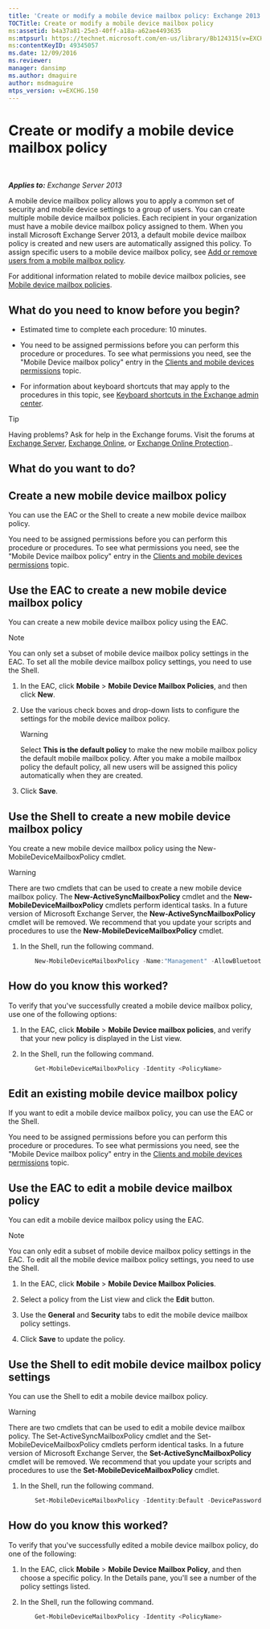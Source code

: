 ```yaml
---
title: 'Create or modify a mobile device mailbox policy: Exchange 2013 Help'
TOCTitle: Create or modify a mobile device mailbox policy
ms:assetid: b4a37a81-25e3-40ff-a18a-a62ae4493635
ms:mtpsurl: https://technet.microsoft.com/en-us/library/Bb124315(v=EXCHG.150)
ms:contentKeyID: 49345057
ms.date: 12/09/2016
ms.reviewer: 
manager: dansimp
ms.author: dmaguire
author: msdmaguire
mtps_version: v=EXCHG.150
---
```


# Create or modify a mobile device mailbox policy

 

_**Applies to:** Exchange Server 2013_


A mobile device mailbox policy allows you to apply a common set of security and mobile device settings to a group of users. You can create multiple mobile device mailbox policies. Each recipient in your organization must have a mobile device mailbox policy assigned to them. When you install Microsoft Exchange Server 2013, a default mobile device mailbox policy is created and new users are automatically assigned this policy. To assign specific users to a mobile device mailbox policy, see [Add or remove users from a mobile mailbox policy](add-or-remove-users-from-a-mobile-mailbox-policy-exchange-2013-help.md).

For additional information related to mobile device mailbox policies, see [Mobile device mailbox policies](mobile-device-mailbox-policies-exchange-2013-help.md).

## What do you need to know before you begin?

  - Estimated time to complete each procedure: 10 minutes.

  - You need to be assigned permissions before you can perform this procedure or procedures. To see what permissions you need, see the "Mobile Device mailbox policy" entry in the [Clients and mobile devices permissions](clients-and-mobile-devices-permissions-exchange-2013-help.md) topic.

  - For information about keyboard shortcuts that may apply to the procedures in this topic, see [Keyboard shortcuts in the Exchange admin center](keyboard-shortcuts-in-the-exchange-admin-center-2013-help.md).


> [!TIP]
> Having problems? Ask for help in the Exchange forums. Visit the forums at <A href="https://go.microsoft.com/fwlink/p/?linkid=60612">Exchange Server</A>, <A href="https://go.microsoft.com/fwlink/p/?linkid=267542">Exchange Online</A>, or <A href="https://go.microsoft.com/fwlink/p/?linkid=285351">Exchange Online Protection</A>..



## What do you want to do?

## Create a new mobile device mailbox policy

You can use the EAC or the Shell to create a new mobile device mailbox policy.

You need to be assigned permissions before you can perform this procedure or procedures. To see what permissions you need, see the "Mobile Device mailbox policy" entry in the [Clients and mobile devices permissions](clients-and-mobile-devices-permissions-exchange-2013-help.md) topic.

## Use the EAC to create a new mobile device mailbox policy

You can create a new mobile device mailbox policy using the EAC.


> [!NOTE]
> You can only set a subset of mobile device mailbox policy settings in the EAC. To set all the mobile device mailbox policy settings, you need to use the Shell.



1.  In the EAC, click **Mobile** \> **Mobile Device Mailbox Policies**, and then click **New**.

2.  Use the various check boxes and drop-down lists to configure the settings for the mobile device mailbox policy.
    

    > [!WARNING]
    > Select <STRONG>This is the default policy</STRONG> to make the new mobile mailbox policy the default mobile mailbox policy. After you make a mobile mailbox policy the default policy, all new users will be assigned this policy automatically when they are created.



3.  Click **Save**.

## Use the Shell to create a new mobile device mailbox policy

You create a new mobile device mailbox policy using the New-MobileDeviceMailboxPolicy cmdlet.


> [!WARNING]
> There are two cmdlets that can be used to create a new mobile device mailbox policy. The <STRONG>New-ActiveSyncMailboxPolicy</STRONG> cmdlet and the <STRONG>New-MobileDeviceMailboxPolicy</STRONG> cmdlets perform identical tasks. In a future version of Microsoft Exchange Server, the <STRONG>New-ActiveSyncMailboxPolicy</STRONG> cmdlet will be removed. We recommend that you update your scripts and procedures to use the <STRONG>New-MobileDeviceMailboxPolicy</STRONG> cmdlet.



1.  In the Shell, run the following command.
    
    ```powershell
        New-MobileDeviceMailboxPolicy -Name:"Management" -AllowBluetooth:$true -AllowBrowser:$true -AllowCamera:$true -AllowPOPIMAPEmail:$false -PasswordEnabled:$true -AlphanumericPasswordRequired:$true -PasswordRecoveryEnabled:$true -MaxEmailAgeFilter:10 -AllowWiFi:$true -AllowStorageCard:$true -AllowPOPIMAPEmail:$false
    ```

## How do you know this worked?

To verify that you've successfully created a mobile device mailbox policy, use one of the following options:

1.  In the EAC, click **Mobile** \> **Mobile Device mailbox policies**, and verify that your new policy is displayed in the List view.

2.  In the Shell, run the following command.

    ```powershell
        Get-MobileDeviceMailboxPolicy -Identity <PolicyName> 
    ```

## Edit an existing mobile device mailbox policy

If you want to edit a mobile device mailbox policy, you can use the EAC or the Shell.

You need to be assigned permissions before you can perform this procedure or procedures. To see what permissions you need, see the "Mobile Device mailbox policy" entry in the [Clients and mobile devices permissions](clients-and-mobile-devices-permissions-exchange-2013-help.md) topic.

## Use the EAC to edit a mobile device mailbox policy

You can edit a mobile device mailbox policy using the EAC.


> [!NOTE]
> You can only edit a subset of mobile device mailbox policy settings in the EAC. To edit all the mobile device mailbox policy settings, you need to use the Shell.



1.  In the EAC, click **Mobile** \> **Mobile Device Mailbox Policies**.

2.  Select a policy from the List view and click the **Edit** button.

3.  Use the **General** and **Security** tabs to edit the mobile device mailbox policy settings.

4.  Click **Save** to update the policy.

## Use the Shell to edit mobile device mailbox policy settings

You can use the Shell to edit a mobile device mailbox policy.


> [!WARNING]
> There are two cmdlets that can be used to edit a mobile device mailbox policy. The Set-ActiveSyncMailboxPolicy cmdlet and the Set-MobileDeviceMailboxPolicy cmdlets perform identical tasks. In a future version of Microsoft Exchange Server, the <STRONG>Set-ActiveSyncMailboxPolicy</STRONG> cmdlet will be removed. We recommend that you update your scripts and procedures to use the <STRONG>Set-MobileDeviceMailboxPolicy</STRONG> cmdlet.



1.  In the Shell, run the following command.
    
    ```powershell
        Set-MobileDeviceMailboxPolicy -Identity:Default -DevicePasswordEnabled:$true -AlphanumericDevicePasswordRequired:$true -PasswordRecoveryEnabled:$true -MaxEmailAgeFilter:ThreeDays -AllowWiFi:$false -AllowStorageCard:$true -AllowPOPIMAPEmail:$false -IsDefault:$true -AllowTextMessaging:$true -Confirm:$true
    ```
    
## How do you know this worked?

To verify that you've successfully edited a mobile device mailbox policy, do one of the following:

1.  In the EAC, click **Mobile** \> **Mobile Device Mailbox Policy**, and then choose a specific policy. In the Details pane, you'll see a number of the policy settings listed.

2.  In the Shell, run the following command.
    
    ```powershell
        Get-MobileDeviceMailboxPolicy -Identity <PolicyName>
    ```

